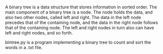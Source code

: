 A binary tree is a data structure that stores information in sorted order. The main component of a binary tree is a node. The node holds the data, and also two other nodes, called left and right. The data in the left node precedes that of the containing node, and the data in the right node follows that of the containing node. The left and right nodes in turn also can have left and right nodes, and so forth.

bintree.py is a program implementing a binary tree to count and sort the words in a .txt file.